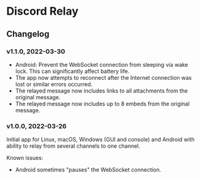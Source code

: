# Discord Relay

## Changelog

### v1.1.0, 2022-03-30

- Android: Prevent the WebSocket connection from sleeping via wake lock. This can significantly affect battery life.
- The app now attempts to reconnect after the Internet connection was lost or similar errors occurred.
- The relayed message now includes links to all attachments from the original message.
- The relayed message now includes up to 8 embeds from the original message.

### v1.0.0, 2022-03-26

Initial app for Linux, macOS, Windows (GUI and console) and Android with ability to relay from several channels to one
channel.

Known issues:
- Android sometimes "pauses" the WebSocket connection.

